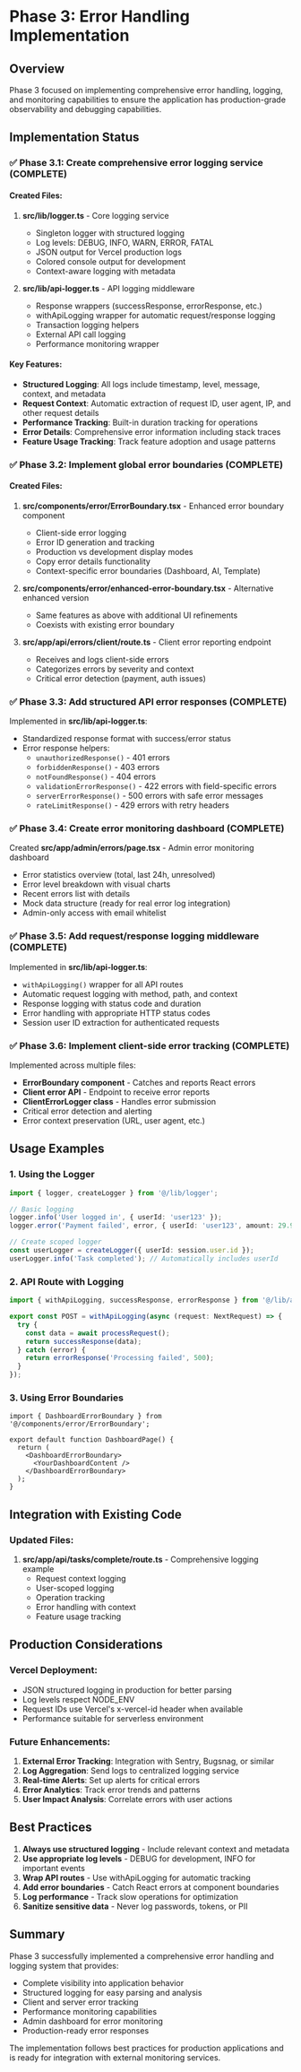 # Phase 3: Error Handling Implementation

## Overview
Phase 3 focused on implementing comprehensive error handling, logging, and monitoring capabilities to ensure the application has production-grade observability and debugging capabilities.

## Implementation Status

### ✅ Phase 3.1: Create comprehensive error logging service (COMPLETE)

#### Created Files:
1. **src/lib/logger.ts** - Core logging service
   - Singleton logger with structured logging
   - Log levels: DEBUG, INFO, WARN, ERROR, FATAL
   - JSON output for Vercel production logs
   - Colored console output for development
   - Context-aware logging with metadata

2. **src/lib/api-logger.ts** - API logging middleware
   - Response wrappers (successResponse, errorResponse, etc.)
   - withApiLogging wrapper for automatic request/response logging
   - Transaction logging helpers
   - External API call logging
   - Performance monitoring wrapper

#### Key Features:
- **Structured Logging**: All logs include timestamp, level, message, context, and metadata
- **Request Context**: Automatic extraction of request ID, user agent, IP, and other request details
- **Performance Tracking**: Built-in duration tracking for operations
- **Error Details**: Comprehensive error information including stack traces
- **Feature Usage Tracking**: Track feature adoption and usage patterns

### ✅ Phase 3.2: Implement global error boundaries (COMPLETE)

#### Created Files:
1. **src/components/error/ErrorBoundary.tsx** - Enhanced error boundary component
   - Client-side error logging
   - Error ID generation and tracking
   - Production vs development display modes
   - Copy error details functionality
   - Context-specific error boundaries (Dashboard, AI, Template)

2. **src/components/error/enhanced-error-boundary.tsx** - Alternative enhanced version
   - Same features as above with additional UI refinements
   - Coexists with existing error boundary

3. **src/app/api/errors/client/route.ts** - Client error reporting endpoint
   - Receives and logs client-side errors
   - Categorizes errors by severity and context
   - Critical error detection (payment, auth issues)

### ✅ Phase 3.3: Add structured API error responses (COMPLETE)

Implemented in **src/lib/api-logger.ts**:
- Standardized response format with success/error status
- Error response helpers:
  - `unauthorizedResponse()` - 401 errors
  - `forbiddenResponse()` - 403 errors
  - `notFoundResponse()` - 404 errors
  - `validationErrorResponse()` - 422 errors with field-specific errors
  - `serverErrorResponse()` - 500 errors with safe error messages
  - `rateLimitResponse()` - 429 errors with retry headers

### ✅ Phase 3.4: Create error monitoring dashboard (COMPLETE)

Created **src/app/admin/errors/page.tsx** - Admin error monitoring dashboard
- Error statistics overview (total, last 24h, unresolved)
- Error level breakdown with visual charts
- Recent errors list with details
- Mock data structure (ready for real error log integration)
- Admin-only access with email whitelist

### ✅ Phase 3.5: Add request/response logging middleware (COMPLETE)

Implemented in **src/lib/api-logger.ts**:
- `withApiLogging()` wrapper for all API routes
- Automatic request logging with method, path, and context
- Response logging with status code and duration
- Error handling with appropriate HTTP status codes
- Session user ID extraction for authenticated requests

### ✅ Phase 3.6: Implement client-side error tracking (COMPLETE)

Implemented across multiple files:
- **ErrorBoundary component** - Catches and reports React errors
- **Client error API** - Endpoint to receive error reports
- **ClientErrorLogger class** - Handles error submission
- Critical error detection and alerting
- Error context preservation (URL, user agent, etc.)

## Usage Examples

### 1. Using the Logger
```typescript
import { logger, createLogger } from '@/lib/logger';

// Basic logging
logger.info('User logged in', { userId: 'user123' });
logger.error('Payment failed', error, { userId: 'user123', amount: 29.99 });

// Create scoped logger
const userLogger = createLogger({ userId: session.user.id });
userLogger.info('Task completed'); // Automatically includes userId
```

### 2. API Route with Logging
```typescript
import { withApiLogging, successResponse, errorResponse } from '@/lib/api-logger';

export const POST = withApiLogging(async (request: NextRequest) => {
  try {
    const data = await processRequest();
    return successResponse(data);
  } catch (error) {
    return errorResponse('Processing failed', 500);
  }
});
```

### 3. Using Error Boundaries
```tsx
import { DashboardErrorBoundary } from '@/components/error/ErrorBoundary';

export default function DashboardPage() {
  return (
    <DashboardErrorBoundary>
      <YourDashboardContent />
    </DashboardErrorBoundary>
  );
}
```

## Integration with Existing Code

### Updated Files:
1. **src/app/api/tasks/complete/route.ts** - Comprehensive logging example
   - Request context logging
   - User-scoped logging
   - Operation tracking
   - Error handling with context
   - Feature usage tracking

## Production Considerations

### Vercel Deployment:
- JSON structured logging in production for better parsing
- Log levels respect NODE_ENV
- Request IDs use Vercel's x-vercel-id header when available
- Performance suitable for serverless environment

### Future Enhancements:
1. **External Error Tracking**: Integration with Sentry, Bugsnag, or similar
2. **Log Aggregation**: Send logs to centralized logging service
3. **Real-time Alerts**: Set up alerts for critical errors
4. **Error Analytics**: Track error trends and patterns
5. **User Impact Analysis**: Correlate errors with user actions

## Best Practices

1. **Always use structured logging** - Include relevant context and metadata
2. **Use appropriate log levels** - DEBUG for development, INFO for important events
3. **Wrap API routes** - Use withApiLogging for automatic tracking
4. **Add error boundaries** - Catch React errors at component boundaries
5. **Log performance** - Track slow operations for optimization
6. **Sanitize sensitive data** - Never log passwords, tokens, or PII

## Summary

Phase 3 successfully implemented a comprehensive error handling and logging system that provides:
- Complete visibility into application behavior
- Structured logging for easy parsing and analysis
- Client and server error tracking
- Performance monitoring capabilities
- Admin dashboard for error monitoring
- Production-ready error responses

The implementation follows best practices for production applications and is ready for integration with external monitoring services.